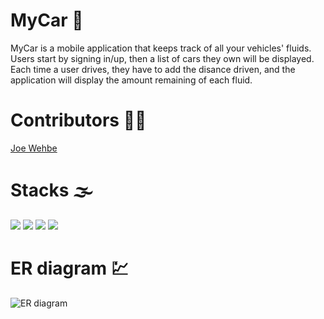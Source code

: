 # MyCar :car:
MyCar is a mobile application that keeps track of all your vehicles' fluids. Users start by signing in/up, then a list of cars they own will be displayed. Each time a user drives, they have to add the disance driven, and the application will display the amount remaining of each fluid.

# Contributors :raising_hand_man:
<a href="https://github.com/Joe-Wehbe">Joe Wehbe</a>

# Stacks :fog:
<img src="https://img.shields.io/badge/-PHP-232531?logo=php&logoColor=white&style=for-the-badge" ></img>
<img src="https://img.shields.io/badge/-java-5382a1?logo=&logoColor=white&style=for-the-badge" ></img>
<img src="https://img.shields.io/badge/-MYSQL-00758f?logo=mysql&logoColor=white&style=for-the-badge" ></img>
<img src="https://img.shields.io/badge/-ANDROID%20STUDIO-3DDC84?logo=android-studio&logoColor=white&style=for-the-badge" ></img>

# ER diagram :chart:
![ER diagram](https://user-images.githubusercontent.com/102875229/206565779-9c5efed9-5c14-43d7-b549-b625a329e0b6.jpg)


